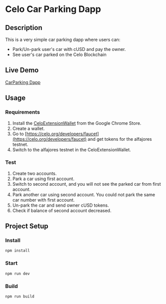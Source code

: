 # Celo Car Parking Dapp

## Description
This is a very simple car parking dapp where users can:
* Park/Un-park user's car with cUSD and pay the owner.
* See user's car parked on the Celo Blockchain

## Live Demo
[CarParking Dapp](https://nhacvuong.github.io/car-parking-dapp/)

## Usage

### Requirements
1. Install the [CeloExtensionWallet](https://chrome.google.com/webstore/detail/celoextensionwallet/kkilomkmpmkbdnfelcpgckmpcaemjcdh?hl=en) from the Google Chrome Store.
2. Create a wallet.
3. Go to [https://celo.org/developers/faucet](https://celo.org/developers/faucet) and get tokens for the alfajores testnet.
4. Switch to the alfajores testnet in the CeloExtensionWallet.

### Test
1. Create two accounts.
2. Park a car using first account.
3. Switch to second account, and you will not see the parked car from first account.
4. Park another car using second account. You could not park the same car number with first account.
5. Un-park the car and send owner cUSD tokens.
6. Check if balance of second account decreased.

## Project Setup

### Install
```
npm install
```

### Start
```
npm run dev
```

### Build
```
npm run build
